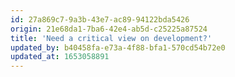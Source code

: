 ```yaml
---
id: 27a869c7-9a3b-43e7-ac89-94122bda5426
origin: 21e68da1-7ba6-42e4-ab5d-c25225a87524
title: 'Need a critical view on development?'
updated_by: b40458fa-e73a-4f88-bfa1-570cd54b72e0
updated_at: 1653058891
---
```

